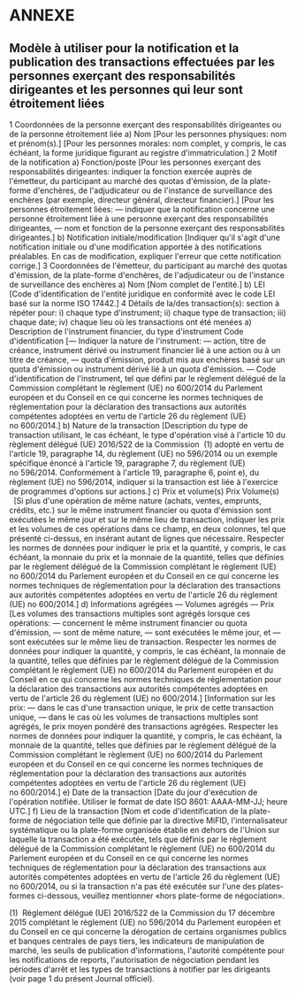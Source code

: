 # ANNEXE

## Modèle à utiliser pour la notification et la publication des transactions effectuées par les personnes exerçant des responsabilités dirigeantes et les personnes qui leur sont étroitement liées

1 Coordonnées de la personne exerçant des responsabilités dirigeantes ou de la personne étroitement liée a) Nom [Pour les personnes physiques: nom et prénom(s).] [Pour les personnes morales: nom complet, y compris, le cas échéant, la forme juridique figurant au registre d'immatriculation.] 2 Motif de la notification a) Fonction/poste [Pour les personnes exerçant des responsabilités dirigeantes: indiquer la fonction exercée auprès de l'émetteur, du participant au marché des quotas d'émission, de la plate-forme d'enchères, de l'adjudicateur ou de l'instance de surveillance des enchères (par exemple, directeur général, directeur financier).] [Pour les personnes étroitement liées: — indiquer que la notification concerne une personne étroitement liée à une personne exerçant des responsabilités dirigeantes, — nom et fonction de la personne exerçant des responsabilités dirigeantes.] b) Notification initiale/modification [Indiquer qu'il s'agit d'une notification initiale ou d'une modification apportée à des notifications préalables. En cas de modification, expliquer l'erreur que cette notification corrige.] 3 Coordonnées de l'émetteur, du participant au marché des quotas d'émission, de la plate-forme d'enchères, de l'adjudicateur ou de l'instance de surveillance des enchères a) Nom [Nom complet de l'entité.] b) LEI [Code d'identification de l'entité juridique en conformité avec le code LEI basé sur la norme ISO 17442.] 4 Détails de la/des transaction(s): section à répéter pour: i) chaque type d'instrument; ii) chaque type de transaction; iii) chaque date; iv) chaque lieu où les transactions ont été menées a) Description de l'instrument financier, du type d'instrument Code d'identification [— Indiquer la nature de l'instrument: — action, titre de créance, instrument dérivé ou instrument financier lié à une action ou à un titre de créance, — quota d'émission, produit mis aux enchères basé sur un quota d'émission ou instrument dérivé lié à un quota d'émission. — Code d'identification de l'instrument, tel que défini par le règlement délégué de la Commission complétant le règlement (UE) no 600/2014 du Parlement européen et du Conseil en ce qui concerne les normes techniques de réglementation pour la déclaration des transactions aux autorités compétentes adoptées en vertu de l'article 26 du règlement (UE) no 600/2014.] b) Nature de la transaction [Description du type de transaction utilisant, le cas échéant, le type d'opération visé à l'article 10 du règlement délégué (UE) 2016/522 de la Commission  (1) adopté en vertu de l'article 19, paragraphe 14, du règlement (UE) no 596/2014 ou un exemple spécifique énoncé à l'article 19, paragraphe 7, du règlement (UE) no 596/2014. Conformément à l'article 19, paragraphe 6, point e), du règlement (UE) no 596/2014, indiquer si la transaction est liée à l'exercice de programmes d'options sur actions.] c) Prix et volume(s) Prix Volume(s)     [Si plus d'une opération de même nature (achats, ventes, emprunts, crédits, etc.) sur le même instrument financier ou quota d'émission sont exécutées le même jour et sur le même lieu de transaction, indiquer les prix et les volumes de ces opérations dans ce champ, en deux colonnes, tel que présenté ci-dessus, en insérant autant de lignes que nécessaire. Respecter les normes de données pour indiquer le prix et la quantité, y compris, le cas échéant, la monnaie du prix et la monnaie de la quantité, telles que définies par le règlement délégué de la Commission complétant le règlement (UE) no 600/2014 du Parlement européen et du Conseil en ce qui concerne les normes techniques de réglementation pour la déclaration des transactions aux autorités compétentes adoptées en vertu de l'article 26 du règlement (UE) no 600/2014.] d) Informations agrégées — Volumes agrégés — Prix [Les volumes des transactions multiples sont agrégés lorsque ces opérations: — concernent le même instrument financier ou quota d'émission, — sont de même nature, — sont exécutées le même jour, et — sont exécutées sur le même lieu de transaction. Respecter les normes de données pour indiquer la quantité, y compris, le cas échéant, la monnaie de la quantité, telles que définies par le règlement délégué de la Commission complétant le règlement (UE) no 600/2014 du Parlement européen et du Conseil en ce qui concerne les normes techniques de réglementation pour la déclaration des transactions aux autorités compétentes adoptées en vertu de l'article 26 du règlement (UE) no 600/2014.] [Information sur les prix: — dans le cas d'une transaction unique, le prix de cette transaction unique, — dans le cas où les volumes de transactions multiples sont agrégés, le prix moyen pondéré des transactions agrégées. Respecter les normes de données pour indiquer la quantité, y compris, le cas échéant, la monnaie de la quantité, telles que définies par le règlement délégué de la Commission complétant le règlement (UE) no 600/2014 du Parlement européen et du Conseil en ce qui concerne les normes techniques de réglementation pour la déclaration des transactions aux autorités compétentes adoptées en vertu de l'article 26 du règlement (UE) no 600/2014.] e) Date de la transaction [Date du jour d'exécution de l'opération notifiée. Utiliser le format de date ISO 8601: AAAA-MM-JJ; heure UTC.] f) Lieu de la transaction [Nom et code d'identification de la plate-forme de négociation telle que définie par la directive MiFID, l'internalisateur systématique ou la plate-forme organisée établie en dehors de l'Union sur laquelle la transaction a été exécutée, tels que définis par le règlement délégué de la Commission complétant le règlement (UE) no 600/2014 du Parlement européen et du Conseil en ce qui concerne les normes techniques de réglementation pour la déclaration des transactions aux autorités compétentes adoptées en vertu de l'article 26 du règlement (UE) no 600/2014, ou si la transaction n'a pas été exécutée sur l'une des plates-formes ci-dessous, veuillez mentionner «hors plate-forme de négociation».



(1)  Règlement délégué (UE) 2016/522 de la Commission du 17 décembre 2015 complétant le règlement (UE) no 596/2014 du Parlement européen et du Conseil en ce qui concerne la dérogation de certains organismes publics et banques centrales de pays tiers, les indicateurs de manipulation de marché, les seuils de publication d'informations, l'autorité compétente pour les notifications de reports, l'autorisation de négociation pendant les périodes d'arrêt et les types de transactions à notifier par les dirigeants (voir page 1 du présent Journal officiel).

